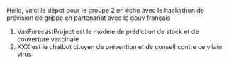 Hello, voici le dépot pour le groupe 2 en écho avec le hackathon de prévision de grippe en partenariat avec le gouv français

1. VaxForecastProject est le modèle de prédiction de stock et de couverture vaccinale
2. XXX est le chatbot citoyen de prévention et de conseil contre ce vilain virus
